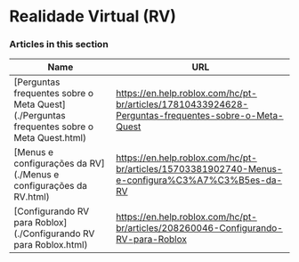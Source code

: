 # Realidade Virtual (RV)  
### Articles in this section
Name|URL
-|-
[Perguntas frequentes sobre o Meta Quest](./Perguntas frequentes sobre o Meta Quest.html) |https://en.help.roblox.com/hc/pt-br/articles/17810433924628-Perguntas-frequentes-sobre-o-Meta-Quest
[Menus e configurações da RV](./Menus e configurações da RV.html) |https://en.help.roblox.com/hc/pt-br/articles/15703381902740-Menus-e-configura%C3%A7%C3%B5es-da-RV
[Configurando RV para Roblox](./Configurando RV para Roblox.html) |https://en.help.roblox.com/hc/pt-br/articles/208260046-Configurando-RV-para-Roblox